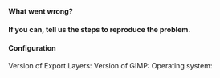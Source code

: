 <!-- If you're reporting an issue, please fill in the details below. For other purposes, you may remove the entire text below. -->

#### What went wrong?
<!-- If Export Layers crashed, include the error message here. -->



#### If you can, tell us the steps to reproduce the problem.



#### Configuration

Version of Export Layers: 
Version of GIMP: 
Operating system: 
